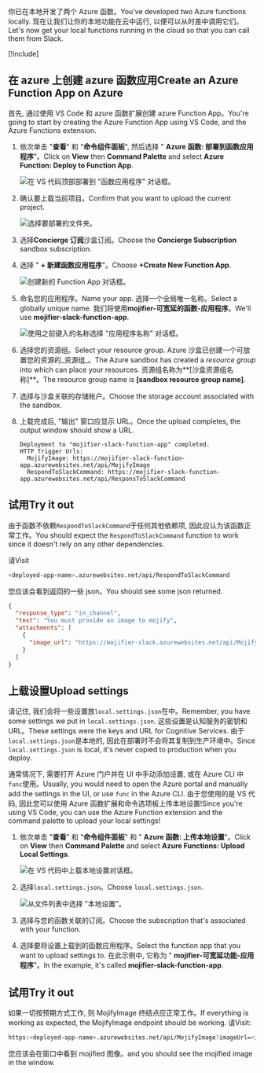 <span data-ttu-id="2ddc2-101">你已在本地开发了两个 Azure 函数。</span><span class="sxs-lookup"><span data-stu-id="2ddc2-101">You've developed two Azure functions locally.</span></span> <span data-ttu-id="2ddc2-102">现在让我们让你的本地功能在云中运行, 以便可以从时差中调用它们。</span><span class="sxs-lookup"><span data-stu-id="2ddc2-102">Let's now get your local functions running in the cloud so that you can call them from Slack.</span></span>

[!include[](../../../includes/azure-sandbox-activate.md)]

## <a name="create-an-azure-function-app-on-azure"></a><span data-ttu-id="2ddc2-103">在 azure 上创建 azure 函数应用</span><span class="sxs-lookup"><span data-stu-id="2ddc2-103">Create an Azure Function App on Azure</span></span>

<span data-ttu-id="2ddc2-104">首先, 通过使用 VS Code 和 azure 函数扩展创建 azure Function App。</span><span class="sxs-lookup"><span data-stu-id="2ddc2-104">You're going to start by creating the Azure Function App using VS Code, and the Azure Functions extension.</span></span>

1. <span data-ttu-id="2ddc2-105">依次单击 "**查看**" 和 "**命令组件面板**", 然后选择 " **Azure 函数: 部署到函数应用程序**"。</span><span class="sxs-lookup"><span data-stu-id="2ddc2-105">Click on **View** then **Command Palette** and select **Azure Function: Deploy to Function App**.</span></span>

   ![在 VS 代码顶部部署到 "函数应用程序" 对话框。](../media/7.deploy-to-function-app.png)

2. <span data-ttu-id="2ddc2-107">确认要上载当前项目。</span><span class="sxs-lookup"><span data-stu-id="2ddc2-107">Confirm that you want to upload the current project.</span></span>

   ![选择要部署的文件夹。](../media/7.select-folder-to-deploy.png)

3. <span data-ttu-id="2ddc2-110">选择**Concierge 订阅**沙盒订阅。</span><span class="sxs-lookup"><span data-stu-id="2ddc2-110">Choose the **Concierge Subscription** sandbox subscription.</span></span>

4. <span data-ttu-id="2ddc2-111">选择 " **+ 新建函数应用程序**"。</span><span class="sxs-lookup"><span data-stu-id="2ddc2-111">Choose **+Create New Function App**.</span></span>

   ![创建新的 Function App 对话框。](../media/7.create-new-function-app.png)

5. <span data-ttu-id="2ddc2-113">命名您的应用程序。</span><span class="sxs-lookup"><span data-stu-id="2ddc2-113">Name your app.</span></span> <span data-ttu-id="2ddc2-114">选择一个全局唯一名称。</span><span class="sxs-lookup"><span data-stu-id="2ddc2-114">Select a globally unique name.</span></span> <span data-ttu-id="2ddc2-115">我们将使用**mojifier-可宽延的函数-应用程序**。</span><span class="sxs-lookup"><span data-stu-id="2ddc2-115">We'll use **mojifier-slack-function-app**.</span></span>

   ![使用之前键入的名称选择 "应用程序名称" 对话框。](../media/7.choose-app-name.png)

6. <span data-ttu-id="2ddc2-117">选择您的资源组。</span><span class="sxs-lookup"><span data-stu-id="2ddc2-117">Select your resource group.</span></span> <span data-ttu-id="2ddc2-118">Azure 沙盒已创建一个可放置您的资源的_资源组_。</span><span class="sxs-lookup"><span data-stu-id="2ddc2-118">The Azure sandbox has created a _resource group_ into which can place your resources.</span></span> <span data-ttu-id="2ddc2-119">资源组名称为**<rgn>[沙盒资源组名称]</rgn>**。</span><span class="sxs-lookup"><span data-stu-id="2ddc2-119">The resource group name is **<rgn>[sandbox resource group name]</rgn>**.</span></span>

7. <span data-ttu-id="2ddc2-120">选择与沙盒关联的存储帐户。</span><span class="sxs-lookup"><span data-stu-id="2ddc2-120">Choose the storage account associated with the sandbox.</span></span>

8. <span data-ttu-id="2ddc2-121">上载完成后, "输出" 窗口应显示 URL。</span><span class="sxs-lookup"><span data-stu-id="2ddc2-121">Once the upload completes, the output window should show a URL.</span></span>

    ```output
    Deployment to "mojifier-slack-function-app" completed.
    HTTP Trigger Urls:
      MojifyImage: https://mojifier-slack-function-app.azurewebsites.net/api/MojifyImage
      RespondToSlackCommand: https://mojifier-slack-function-app.azurewebsites.net/api/ResponsToSlackCommand
    ```

## <a name="try-it-out"></a><span data-ttu-id="2ddc2-122">试用</span><span class="sxs-lookup"><span data-stu-id="2ddc2-122">Try it out</span></span>

<span data-ttu-id="2ddc2-123">由于函数不依赖`RespondToSlackCommand`于任何其他依赖项, 因此应认为该函数正常工作。</span><span class="sxs-lookup"><span data-stu-id="2ddc2-123">You should expect the `RespondToSlackCommand` function to work since it doesn't rely on any other dependencies.</span></span>

<span data-ttu-id="2ddc2-124">请</span><span class="sxs-lookup"><span data-stu-id="2ddc2-124">Visit</span></span>

```bash
<deployed-app-name>.azurewebsites.net/api/RespondToSlackCommand
```

<span data-ttu-id="2ddc2-125">您应该会看到返回的一些 json。</span><span class="sxs-lookup"><span data-stu-id="2ddc2-125">You should see some json returned.</span></span>

```json
{
  "response_type": "in_channel",
  "text": "You must provide an image to mojify",
  "attachments": [
    {
      "image_url": "https://mojifier-slack.azurewebsites.net/api/MojifyImage?imageUrl=undefined"
    }
  ]
}
```

## <a name="upload-settings"></a><span data-ttu-id="2ddc2-126">上载设置</span><span class="sxs-lookup"><span data-stu-id="2ddc2-126">Upload settings</span></span>

<span data-ttu-id="2ddc2-127">请记住, 我们会将一些设置放`local.settings.json`在中。</span><span class="sxs-lookup"><span data-stu-id="2ddc2-127">Remember, you have some settings we put in `local.settings.json`.</span></span> <span data-ttu-id="2ddc2-128">这些设置是认知服务的密钥和 URL。</span><span class="sxs-lookup"><span data-stu-id="2ddc2-128">These settings were the keys and URL for Cognitive Services.</span></span> <span data-ttu-id="2ddc2-129">由于`local.settings.json`是本地的, 因此在部署时不会将其复制到生产环境中。</span><span class="sxs-lookup"><span data-stu-id="2ddc2-129">Since `local.settings.json` is local, it's never copied to production when you deploy.</span></span>

<span data-ttu-id="2ddc2-130">通常情况下, 需要打开 Azure 门户并在 UI 中手动添加设置, 或在 Azure CLI 中`func`使用。</span><span class="sxs-lookup"><span data-stu-id="2ddc2-130">Usually, you would need to open the Azure portal and manually add the settings in the UI, or use `func` in the Azure CLI.</span></span> <span data-ttu-id="2ddc2-131">由于您使用的是 VS 代码, 因此您可以使用 Azure 函数扩展和命令选项板上传本地设置!</span><span class="sxs-lookup"><span data-stu-id="2ddc2-131">Since you're using VS Code, you can use the Azure Function extension and the command palette to upload your local settings!</span></span>

1. <span data-ttu-id="2ddc2-132">依次单击 "**查看**" 和 "**命令组件面板**" 和 " **Azure 函数: 上传本地设置**"。</span><span class="sxs-lookup"><span data-stu-id="2ddc2-132">Click on **View** then **Command Palette** and select **Azure Functions: Upload Local Settings**.</span></span>

    ![在 VS 代码中上载本地设置对话框。](../media/7.upload-local-settings.png)

2. <span data-ttu-id="2ddc2-135">选择`local.settings.json`。</span><span class="sxs-lookup"><span data-stu-id="2ddc2-135">Choose `local.settings.json`.</span></span>

    ![从文件列表中选择 "本地设置"。](../media/7.choose-localsettings.png)

3. <span data-ttu-id="2ddc2-137">选择与您的函数关联的订阅。</span><span class="sxs-lookup"><span data-stu-id="2ddc2-137">Choose the subscription that's associated with your function.</span></span>

4. <span data-ttu-id="2ddc2-138">选择要将设置上载到的函数应用程序。</span><span class="sxs-lookup"><span data-stu-id="2ddc2-138">Select the function app that you want to upload settings to.</span></span> <span data-ttu-id="2ddc2-139">在此示例中, 它称为 " **mojifier-可宽延功能-应用程序**"。</span><span class="sxs-lookup"><span data-stu-id="2ddc2-139">In the example, it's called **mojifier-slack-function-app**.</span></span>

## <a name="try-it-out"></a><span data-ttu-id="2ddc2-140">试用</span><span class="sxs-lookup"><span data-stu-id="2ddc2-140">Try it out</span></span>

<span data-ttu-id="2ddc2-141">如果一切按预期方式工作, 则 MojifyImage 终结点应正常工作。</span><span class="sxs-lookup"><span data-stu-id="2ddc2-141">If everything is working as expected, the MojifyImage endpoint should be working.</span></span> <span data-ttu-id="2ddc2-142">请</span><span class="sxs-lookup"><span data-stu-id="2ddc2-142">Visit:</span></span>

```bash
https:<deployed-app-name>.azurewebsites.net/api/MojifyImage?imageUrl=<image-url>
```

<span data-ttu-id="2ddc2-143">您应该会在窗口中看到 mojified 图像。</span><span class="sxs-lookup"><span data-stu-id="2ddc2-143">and you should see the mojified image in the window.</span></span>
